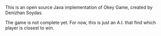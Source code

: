 This is an open source Java implementation of Okey Game, created by Denizhan Soydas.

The game is not complete yet.
For now, this is just an A.I. that find which player is closest to win.